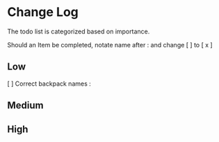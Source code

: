 # Change Log
The todo list is categorized based on importance.

Should an Item be completed, notate name after : and change [ ] to [ x ]

## Low

[ ] Correct backpack names : 

## Medium

## High
